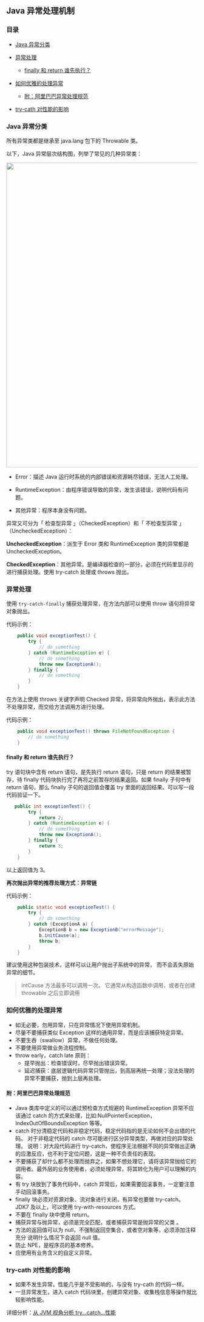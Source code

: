 ## Java 异常处理机制

### 目录

- [Java 异常分类](#java-异常分类)
- [异常处理](#异常处理)
  - [finally 和 return 谁先执行？](#finally-和-return-谁先执行？)
- [如何优雅的处理异常](#如何优雅的处理异常)
  - [附：阿里巴巴异常处理规范](#附：阿里巴巴异常处理规范)

- [try-cath 对性能的影响](#try-cath-对性能的影响)

### Java 异常分类

所有异常类都是继承至 java.lang 包下的 Throwable 类。

以下，Java 异常层次结构图，列举了常见的几种异常类：

<div align="center"><img src="https://upload-images.jianshu.io/upload_images/3297676-fbb20e337e8a4def.png?imageMogr2/auto-orient/strip%7CimageView2/2/w/1240" width= "800px"></div>


- Error：描述 Java 运行时系统的内部错误和资源耗尽错误，无法人工处理。

- RuntimeException：由程序错误导致的异常，发生该错误，说明代码有问题。

- 其他异常：程序本身没有问题。



异常又可分为「 检查型异常 」（CheckedException）和「 不检查型异常 」（UncheckedException）：

**UncheckedException**：派生于 Error 类和 RuntimeException 类的异常都是 UncheckedException。

**CheckedException**：其他异常。是编译器检查的一部分，必须在代码里显示的进行捕获处理。使用 try-catch 处理或 throws 抛出。



### 异常处理

使用 `try-catch-finally` 捕获处理异常，在方法内部可以使用 throw 语句将异常对象抛出。

代码示例：

```java
	public void exceptionTest() {
        try {
            // do something
        } catch (RuntimeException e) {
            // do something
            throw new ExceptionA();
        } finally {
            // do something
        }
    }
```



在方法上使用 throws 关键字声明 Checked 异常，将异常向外抛出，表示此方法不处理异常，而交给方法调用方进行处理。

代码示例：

```java
	public void exceptionTest() throws FileNotFoundException {
        // do something
    }
```



#### finally 和 return 谁先执行？

try 语句块中含有 return 语句，是先执行 return 语句，只是 return 的结果被暂存，待 finally 代码块执行完了再将之前暂存的结果返回。如果 finally 子句中有 return 语句，那么 finally 子句的返回值会覆盖 try 里面的返回结果。可以写一段代码验证一下。

```java 
   public int exceptionTest() {
        try {
            return 2;
        } catch (RuntimeException e) {
            // do something
            throw new ExceptionA();
        } finally {
            return 3;
        }
    }
```

以上返回值为 3。

**再次抛出异常的推荐处理方式：异常链**

代码示例：

```java
	public static void exceptionTest() {
        try {
            // do something
        } catch (ExceptionA a) {
            ExceptionB b = new ExceptionB("errorMessage");
            b.initCause(a);
            throw b;
        }
    }
```

建议使用这种包装技术，这样可以让用户抛出子系统中的异常， 而不会丢失原始异常的细节。

> intCause 方法最多可以调用一次。 它通常从构造函数中调用，或者在创建 throwable 之后立即调用



### 如何优雅的处理异常

- 如无必要，勿用异常，只在异常情况下使用异常机制。
- 尽量不要捕获类似 Exception 这样的通用异常，而是应该捕获特定异常。
- 不要生吞（swallow）异常，不做任何处理。
- 不要使用异常做业务流程控制。
- throw early，catch late 原则：
  - 提早抛出：检查错误时，尽早抛出错误异常。
  - 延迟捕获：底层逻辑代码异常只管抛出，到高层再统一处理；没法处理的异常不要捕获，抛到上层再处理。



#### 附：阿里巴巴异常处理规范

- Java 类库中定义的可以通过预检查方式规避的 RuntimeException 异常不应该通过 catch 的方式来处理，比如:NullPointerException，IndexOutOfBoundsException 等等。 
- catch 时分清稳定代码和非稳定代码，稳定代码指的是无论如何不会出错的代码。 对于非稳定代码的 catch 尽可能进行区分异常类型，再做对应的异常处理。 说明：对大段代码进行 try-catch，使程序无法根据不同的异常做出正确的应激反应，也不利于定位问题，这是一种不负责任的表现。 
- 不要捕获了却什么都不处理而抛弃之，如果不想处理它，请将该异常抛给它的调用者。最外层的业务使用者，必须处理异常，将其转化为用户可以理解的内容。 
- 有 try 块放到了事务代码中，catch 异常后，如果需要回滚事务，一定要注意手动回滚事务。 
- finally 块必须对资源对象、流对象进行关闭，有异常也要做 try-catch。  JDK7 及以上，可以使用 try-with-resources 方式。 
- 不要在 finally 块中使用 return。
- 捕获异常与抛异常，必须是完全匹配，或者捕获异常是抛异常的父类 。
- 方法的返回值可以为 null，不强制返回空集合，或者空对象等，必须添加注释充分 说明什么情况下会返回 null 值。
- 防止 NPE，是程序员的基本修养。
- 应使用有业务含义的自定义异常。



### try-cath 对性能的影响

- 如果不发生异常，性能几乎是不受影响的，与没有 try-cath 的代码一样。
- 一旦异常发生，进入 catch 代码块里，创建异常对象、收集栈信息等操作就比较影响性能。

详细分析：[从 JVM 视角分析 try...catch...性能](https://juejin.im/post/5b65a8f2f265da0fa00a399a)


